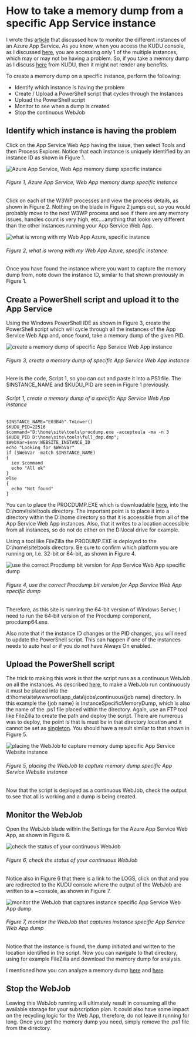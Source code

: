 # How to take a memory dump from a specific App Service instance

I wrote this [article][LINK1] that discussed how to monitor the different instances of an Azure App Service. As you know, when you access the KUDU console, as I discussed [here][LINK2], you are accessing only 1 of the multiple instances, which may or may not be having a problem. So, if you take a memory dump as I discuss [here][LINK3] from KUDU, then it might not render any benefits.

To create a memory dump on a specific instance, perform the following:

+ Identify which instance is having the problem
+ Create / Upload a PowerShell script that cycles through the instances
+ Upload the PowerShell script
+ Monitor to see when a dump is created
+ Stop the continuous WebJob

## Identify which instance is having the problem

Click on the App Service Web App having the issue, then select Tools and then Process Explorer. Notice that each instance is uniquely identified by an instance ID as shown in Figure 1.

![Azure App Service, Web App memory dump specific instance][FIGURE1]
###### Figure 1, Azure App Service, Web App memory dump specific instance

Click on each of the W3WP processes and view the process details, as shown in Figure 2. Nothing on the blade in Figure 2 jumps out, so you would probably move to the next W3WP process and see if there are any memory issues, handles count is very high, etc.…anything that looks very different than the other instances running your App Service Web App.

![what is wrong with my Web App Azure, specific instance][FIGURE2]
###### Figure 2, what is wrong with my Web App Azure, specific instance

Once you have found the instance where you want to capture the memory dump from, note down the instance ID, similar to that shown previously in Figure 1.

## Create a PowerShell script and upload it to the App Service

Using the Windows PowerShell IDE as shown in Figure 3, create the PowerShell script which will cycle through all the instances of the App Service Web App and, once found, take a memory dump of the given PID.

![create a memory dump of specific App Service Web App instance][FIGURE3]
###### Figure 3, create a memory dump of specific App Service Web App instance

Here is the code, Script 1, so you can cut and paste it into a PS1 file. The $INSTANCE_NAME and $KUDU_PID are seen in Figure 1 previously.

###### Script 1, create a memory dump of a specific App Service Web App instance

```
$INSTANCE_NAME="E03B46".ToLower()
$KUDU_PID=22516
$command="D:\home\site\tools\procdump.exe -accepteula -ma -n 3 $KUDU_PID D:\home\site\tools\full_dmp.dmp";
$WebVar=$env:WEBSITE_INSTANCE_ID
echo "Looking for $WebVar"
if ($WebVar -match $INSTANCE_NAME)
{
  iex $command
  echo "All ok"
}
else
{
  echo "Not found"
}
```

You can to place the PROCDUMP.EXE which is downloadable [here][LINK4], into the D:\home\site\tools directory. The important point is to place it into a directory within the D:\home directory so that it is accessible from all of the App Service Web App instances. Also, that it writes to a location accessible from all instances, so do not do either on the D:\local drive for example.

Using a tool like FileZilla the PRODUMP.EXE is deployed to the D:\home\site\tools directory. Be sure to confirm which platform you are running on, I.e. 32-bit or 64-bit, as shown in Figure 4.

![use the correct Procdump bit version for App Service Web App specific dump][FIGURE4]
###### Figure 4, use the correct Procdump bit version for App Service Web App specific dump

Therefore, as this site is running the 64-bit version of Windows Server, I need to run the 64-bit version of the Procdump component, procdump64.exe.

Also note that if the instance ID changes or the PID changes, you will need to update the PowerShell script. This can happen if one of the instances needs to auto heal or if you do not have Always On enabled.

## Upload the PowerShell script

The trick to making this work is that the script runs as a continuous WebJob on all the instances. As described [here][LINK5], to make a WebJob run continuously it must be placed into the d:\home\site\wwwroot\app_data\jobs\continuous\{job name} directory. In this example the {job name} is InstanceSpecificMemoryDump, which is also the name of the .ps1 file placed within the directory. Again, use an FTP tool like FileZilla to create the path and deploy the script. There are numerous was to deploy, the point is that is must be in that directory location and it cannot be set as [singleton][LINK6]. You should have a result similar to that shown in Figure 5.

![placing the WebJob to capture memory dump specific App Service Website instance][FIGURE5]
###### Figure 5, placing the WebJob to capture memory dump specific App Service Website instance

Now that the script is deployed as a continuous WebJob, check the output to see that all is working and a dump is being created.

## Monitor the WebJob
Open the WebJob blade within the Settings for the Azure App Service Web App, as shown in Figure 6.

![check the status of your continuous WebJob][FIGURE6]
###### Figure 6, check the status of your continuous WebJob

Notice also in Figure 6 that there is a link to the LOGS, click on that and you are redirected to the KUDU console where the output of the WebJob are written to a ~console, as shown in Figure 7.

![monitor the WebJob that captures instance specific App Service Web App dump][FIGURE7]
###### Figure 7, monitor the WebJob that captures instance specific App Service Web App dump

Notice that the instance is found, the dump initiated and written to the location identified in the script. Now you can navigate to that directory, using for example FileZilla and download the memory dump for analysis.

I mentioned how you can analyze a memory dump [here][LINK7] and [here][LINK8].

## Stop the WebJob

Leaving this WebJob running will ultimately result in consuming all the available storage for your subscription plan. It could also have some impact on the recycling logic for the Web App, therefore, do not leave it running for long. Once you get the memory dump you need, simply remove the .ps1 file from the directory.

[FIGURE1]: ../images/2016/msdn-0652.png "Figure 1, Azure App Service, Web App memory dump specific instance"
[FIGURE2]: ../images/2016/msdn-0653.png "Figure 2, what is wrong with my Web App Azure, specific instance"
[FIGURE3]: ../images/2016/msdn-0654.png "Figure 3, create a memory dump of specific App Service Web App instance"
[FIGURE4]: ../images/2016/msdn-0655.png "Figure 4, use the correct Procdump bit version for App Service Web App specific dump"
[FIGURE5]: ../images/2016/msdn-0656.png "Figure 5, placing the WebJob to capture memory dump specific App Service Website instance"
[FIGURE6]: ../images/2016/msdn-0657.png "Figure 6, check the status of your continuous WebJob"
[FIGURE7]: ../images/2016/msdn-0658.png "Figure 7, monitor the WebJob that captures instance specific App Service Web App dump"

[LINK1]: ../../waws/2015/2015-11-monitoring-your-multiple-azure-web-app-instances.md
[LINK2]: ../2014/2014-03-using-kudu-with-windows-azure-web-sites.md
[LINK3]: ../../waws/2015/2015-07-create-a-memory-dump-for-your-slow-performing-web-app.md
[LINK4]: https://technet.microsoft.com/en-us/sysinternals/dd996900.aspx
[LINK5]: https://github.com/projectkudu/kudu/wiki/Web-jobs
[LINK6]: https://github.com/projectkudu/kudu/wiki/WebJobs-API#set-a-continuous-job-as-singleton
[LINK7]: ../../waws/2015-07-debugging-a-w3wp-memory-dump-of-a-slow-performing-asp-net-azure-web-app.md
[LINK8]: 2016-02-analyze-a-memory-dump-using-the-debug-diagnostic-tool.md
